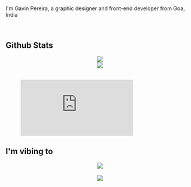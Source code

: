 # <div align="center">
  I'm Gavin Pereira, a graphic designer and front-end developer from Goa, India
</div>  
<br/>

## Github Stats  
<div align="center"><img src="https://github-readme-stats.vercel.app/api?username=pexeixv&theme=midnight-purple&show_icons=true&count_private=true&include_all_commits=true" align="center" /></div>  
<div align="center"><img src="https://github-readme-stats.vercel.app/api/top-langs/?username=pexeixv&theme=midnight-purple&show_icons=true&count_private=true" align="center" /></div> 
<br/> 

<figure><embed src="https://wakatime.com/share/@pexeixv/f728a305-db98-4bf6-8eda-2d88b3edc1ea.svg"></embed></figure>

## I'm vibing to  
<div align="center"><img src="https://spotify-github-profile.vercel.app/api/view?uid=316o2szecuotpxulizpukpktbcmi&cover_image=true&theme=compact" /></div> 
<br/>  

<div align="center">
<img src="https://komarev.com/ghpvc/?username=pexeixv&&style=flat-square" align="center" />
</div>  
<br/>  
<br/>
